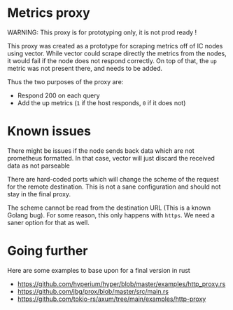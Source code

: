 # Metrics proxy

WARNING: This proxy is for prototyping only, it is not prod ready !

This proxy was created as a prototype for scraping metrics off of IC nodes using vector.
While vector could scrape directly the metrics from the nodes, it would fail if the node does not respond
correctly. On top of that, the `up` metric was not present there, and needs to be added.

Thus the two purposes of the proxy are:
- Respond 200 on each query
- Add the up metrics (`1` if the host responds, `0` if it does not)

# Known issues

There might be issues if the node sends back data which are not prometheus formatted. In that case, vector
will just discard the received data as not parseable

There are hard-coded ports which will change the scheme of the request for the remote destination. This
is not a sane configuration and should not stay in the final proxy.

The scheme cannot be read from the destination URL (This is a known Golang bug). For some reason, this only 
happens with `https`. We need a saner option for that as well.

# Going further

Here are some examples to base upon for a final version in rust
- https://github.com/hyperium/hyper/blob/master/examples/http_proxy.rs
- https://github.com/jbg/prox/blob/master/src/main.rs
- https://github.com/tokio-rs/axum/tree/main/examples/http-proxy
